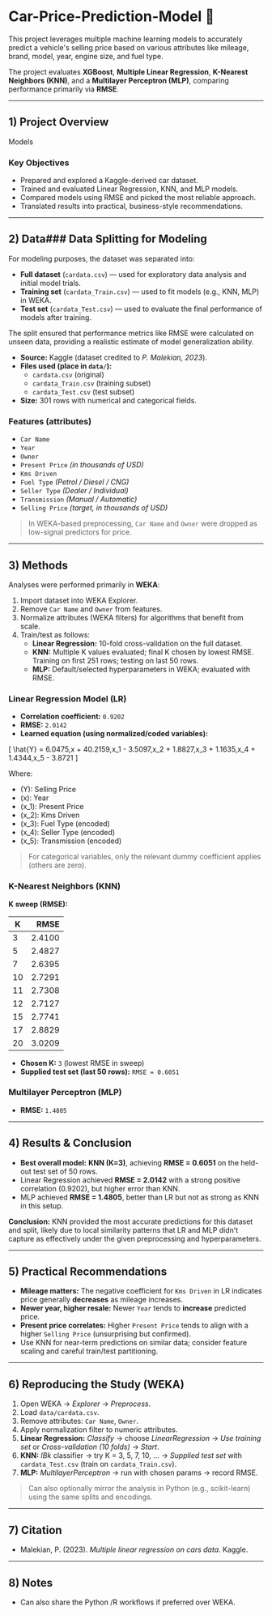 # Car-Price-Prediction-Model 🚗
This project leverages multiple machine learning models to accurately predict a vehicle's selling price based on various attributes like mileage, brand, model, year, engine size, and fuel type.

The project evaluates **XGBoost**, **Multiple Linear Regression**, **K-Nearest Neighbors (KNN)**, and a **Multilayer Perceptron (MLP)**, comparing performance primarily via **RMSE**.


---

## 1) Project Overview

Models

### Key Objectives
- Prepared and explored a Kaggle-derived car dataset.
- Trained and evaluated Linear Regression, KNN, and MLP models.
- Compared models using RMSE and picked the most reliable approach.
- Translated results into practical, business-style recommendations.

---

## 2) Data### Data Splitting for Modeling
For modeling purposes, the dataset was separated into:
- **Full dataset** (`cardata.csv`) — used for exploratory data analysis and initial model trials.
- **Training set** (`cardata_Train.csv`) — used to fit models (e.g., KNN, MLP) in WEKA.
- **Test set** (`cardata_Test.csv`) — used to evaluate the final performance of models after training.

The split ensured that performance metrics like RMSE were calculated on unseen data, providing a realistic estimate of model generalization ability.


- **Source:** Kaggle (dataset credited to *P. Malekian, 2023*).  
- **Files used (place in `data/`):**
  - `cardata.csv` (original)
  - `cardata_Train.csv` (training subset)
  - `cardata_Test.csv` (test subset)
- **Size:** 301 rows with numerical and categorical fields.

### Features (attributes)
- `Car Name`
- `Year`
- `Owner`
- `Present Price` *(in thousands of USD)*
- `Kms Driven`
- `Fuel Type` *(Petrol / Diesel / CNG)*
- `Seller Type` *(Dealer / Individual)*
- `Transmission` *(Manual / Automatic)*
- `Selling Price` *(target, in thousands of USD)*

> In WEKA-based preprocessing, `Car Name` and `Owner` were dropped as low-signal predictors for price.

---

## 3) Methods

Analyses were performed primarily in **WEKA**:

1. Import dataset into WEKA Explorer.
2. Remove `Car Name` and `Owner` from features.
3. Normalize attributes (WEKA filters) for algorithms that benefit from scale.
4. Train/test as follows:
   - **Linear Regression:** 10-fold cross-validation on the full dataset.
   - **KNN:** Multiple K values evaluated; final K chosen by lowest RMSE. Training on first 251 rows; testing on last 50 rows.
   - **MLP:** Default/selected hyperparameters in WEKA; evaluated with RMSE.

### Linear Regression Model (LR)
- **Correlation coefficient:** `0.9202`
- **RMSE:** `2.0142`
- **Learned equation (using normalized/coded variables):**

\[
\hat{Y} = 6.0475\,x + 40.2159\,x_1 - 3.5097\,x_2 + 1.8827\,x_3 + 1.1635\,x_4 + 1.4344\,x_5 - 3.8721
\]

Where:
- \(Y\): Selling Price  
- \(x\): Year  
- \(x_1\): Present Price  
- \(x_2\): Kms Driven  
- \(x_3\): Fuel Type (encoded)  
- \(x_4\): Seller Type (encoded)  
- \(x_5\): Transmission (encoded)

> For categorical variables, only the relevant dummy coefficient applies (others are zero).

### K-Nearest Neighbors (KNN)
**K sweep (RMSE):**

| K | RMSE  |
|---|------:|
| 3 | 2.4100 |
| 5 | 2.4827 |
| 7 | 2.6395 |
| 10 | 2.7291 |
| 11 | 2.7308 |
| 12 | 2.7127 |
| 15 | 2.7741 |
| 17 | 2.8829 |
| 20 | 3.0209 |

- **Chosen K:** `3` (lowest RMSE in sweep)
- **Supplied test set (last 50 rows):** `RMSE = 0.6051`

### Multilayer Perceptron (MLP)
- **RMSE:** `1.4805`

---

## 4) Results & Conclusion

- **Best overall model:** **KNN (K=3)**, achieving **RMSE = 0.6051** on the held-out test set of 50 rows.
- Linear Regression achieved **RMSE = 2.0142** with a strong positive correlation (0.9202), but higher error than KNN.
- MLP achieved **RMSE = 1.4805**, better than LR but not as strong as KNN in this setup.

**Conclusion:** KNN provided the most accurate predictions for this dataset and split, likely due to local similarity patterns that LR and MLP didn’t capture as effectively under the given preprocessing and hyperparameters.

---

## 5) Practical Recommendations

- **Mileage matters:** The negative coefficient for `Kms Driven` in LR indicates price generally **decreases** as mileage increases.
- **Newer year, higher resale:** Newer `Year` tends to **increase** predicted price.
- **Present price correlates:** Higher `Present Price` tends to align with a higher `Selling Price` (unsurprising but confirmed).
- Use KNN for near-term predictions on similar data; consider feature scaling and careful train/test partitioning.

---

## 6) Reproducing the Study (WEKA)

1. Open WEKA → *Explorer* → *Preprocess*.
2. Load `data/cardata.csv`.
3. Remove attributes: `Car Name`, `Owner`.
4. Apply normalization filter to numeric attributes.
5. **Linear Regression:** *Classify* → choose *LinearRegression* → *Use training set* or *Cross-validation (10 folds)* → *Start*.
6. **KNN:** *IBk* classifier → try K = 3, 5, 7, 10, ... → *Supplied test set* with `cardata_Test.csv` (train on `cardata_Train.csv`).
7. **MLP:** *MultilayerPerceptron* → run with chosen params → record RMSE.

> Can also optionally mirror the analysis in Python (e.g., scikit-learn) using the same splits and encodings.

---

## 7) Citation

- Malekian, P. (2023). *Multiple linear regression on cars data*. Kaggle.

---

## 8) Notes

- Can also share the Python /R workflows if preferred over WEKA.
